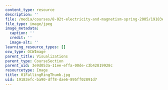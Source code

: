 ```yaml
---
content_type: resource
description: ''
file: /media/courses/8-02t-electricity-and-magnetism-spring-2005/19183efcba90dff8dae6895ff02891d7_01FallingRingThumb.jpg
file_type: image/jpeg
image_metadata:
  caption: ''
  credit: ''
  image-alt: ''
learning_resource_types: []
ocw_type: OCWImage
parent_title: Visualizations
parent_type: CourseSection
parent_uid: 3e9d053a-11ee-effa-00de-c3b42819928c
resourcetype: Image
title: 01FallingRingThumb.jpg
uid: 19183efc-ba90-dff8-dae6-895ff02891d7
---
```

